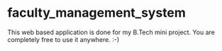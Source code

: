 faculty_management_system
=========================

This web based application is done for my B.Tech mini project. You are completely free to use it anywhere. :-)
